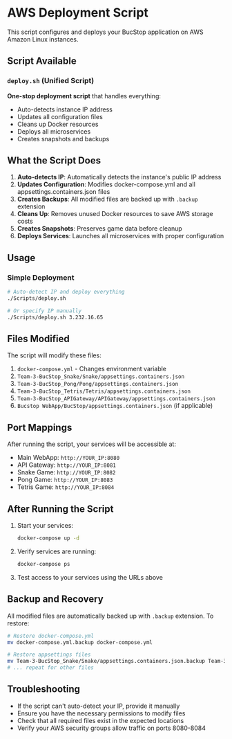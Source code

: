 # AWS Deployment Script

This script configures and deploys your BucStop application on AWS Amazon Linux instances.

## Script Available

### `deploy.sh` (Unified Script)
**One-stop deployment script** that handles everything:
- Auto-detects instance IP address
- Updates all configuration files
- Cleans up Docker resources
- Deploys all microservices
- Creates snapshots and backups

## What the Script Does

1. **Auto-detects IP**: Automatically detects the instance's public IP address
2. **Updates Configuration**: Modifies docker-compose.yml and all appsettings.containers.json files
3. **Creates Backups**: All modified files are backed up with `.backup` extension
4. **Cleans Up**: Removes unused Docker resources to save AWS storage costs
5. **Creates Snapshots**: Preserves game data before cleanup
6. **Deploys Services**: Launches all microservices with proper configuration

## Usage

### Simple Deployment
```bash
# Auto-detect IP and deploy everything
./Scripts/deploy.sh

# Or specify IP manually
./Scripts/deploy.sh 3.232.16.65
```

## Files Modified

The script will modify these files:

1. `docker-compose.yml` - Changes environment variable
2. `Team-3-BucStop_Snake/Snake/appsettings.containers.json`
3. `Team-3-BucStop_Pong/Pong/appsettings.containers.json`
4. `Team-3-BucStop_Tetris/Tetris/appsettings.containers.json`
5. `Team-3-BucStop_APIGateway/APIGateway/appsettings.containers.json`
6. `Bucstop WebApp/BucStop/appsettings.containers.json` (if applicable)

## Port Mappings

After running the script, your services will be accessible at:

- Main WebApp: `http://YOUR_IP:8080`
- API Gateway: `http://YOUR_IP:8081`
- Snake Game: `http://YOUR_IP:8082`
- Pong Game: `http://YOUR_IP:8083`
- Tetris Game: `http://YOUR_IP:8084`

## After Running the Script

1. Start your services:
   ```bash
   docker-compose up -d
   ```

2. Verify services are running:
   ```bash
   docker-compose ps
   ```

3. Test access to your services using the URLs above

## Backup and Recovery

All modified files are automatically backed up with `.backup` extension. To restore:

```bash
# Restore docker-compose.yml
mv docker-compose.yml.backup docker-compose.yml

# Restore appsettings files
mv Team-3-BucStop_Snake/Snake/appsettings.containers.json.backup Team-3-BucStop_Snake/Snake/appsettings.containers.json
# ... repeat for other files
```

## Troubleshooting

- If the script can't auto-detect your IP, provide it manually
- Ensure you have the necessary permissions to modify files
- Check that all required files exist in the expected locations
- Verify your AWS security groups allow traffic on ports 8080-8084
